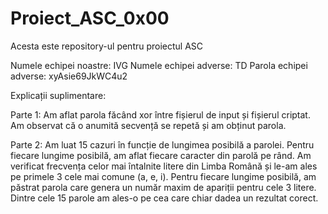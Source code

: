 # Proiect_ASC_0x00
Acesta este repository-ul pentru proiectul ASC

Numele echipei noastre: IVG
Numele echipei adverse: TD
Parola echipei adverse: xyAsie69JkWC4u2

Explicații suplimentare:

Parte 1:
Am aflat parola făcând xor între fișierul de input și fișierul criptat.
Am observat că o anumită secvență se repetă și am obținut parola.  

Parte 2:
Am luat 15 cazuri în funcție de lungimea posibilă a parolei.
Pentru fiecare lungime posibilă, am aflat fiecare caracter din parolă pe rând.
Am verificat frecvența celor mai întalnite litere din Limba Română și le-am ales pe primele 3 cele mai comune (a, e, i).
Pentru fiecare lungime posibilă, am păstrat parola care genera un număr maxim de apariții pentru cele 3 litere.
Dintre cele 15 parole am ales-o pe cea care chiar dadea un rezultat corect. 
